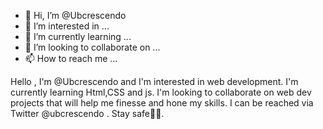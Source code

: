 - 👋 Hi, I’m @Ubcrescendo
- 👀 I’m interested in ...
- 🌱 I’m currently learning ...
- 💞️ I’m looking to collaborate on ...
- 📫 How to reach me ...

<!---
Ubcrescendo/Ubcrescendo is a ✨ special ✨ repository because its `README.md` (this file) appears on your GitHub profile.
You can click the Preview link to take a look at your changes.
--->
Hello , I'm @Ubcrescendo and I'm interested in web development.
I'm currently learning Html,CSS and js. I'm looking to collaborate
on web dev projects that will help me finesse and hone my skills.
I can be reached via Twitter @ubcrescendo .
Stay safe✌🏾.

